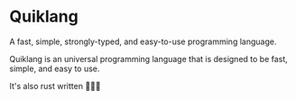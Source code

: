 # Quiklang

A fast, simple, strongly-typed, and easy-to-use programming language.

Quiklang is an universal programming language that is designed to be fast, simple, and easy to use.

It's also rust written 🤯🤯🤯
